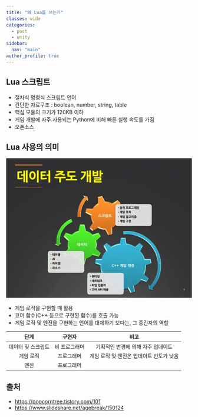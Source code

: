 ```yaml
---
title: "왜 Lua를 쓰는가"
classes: wide
categories: 
  - post
  - unity
sidebar:
  nav: "main"
author_profile: true
---
```

  
## Lua 스크립트
* 절차식 명령식 스크립트 언어
* 간단한 자료구조 : boolean, number, string, table
* 핵심 모듈의 크기가 120KB 이하
* 게임 개발에 자주 사용되는 Python에 비해 빠른 실행 속도를 가짐
* 오픈소스

## Lua 사용의 의미
![post_thumbnail](/assets/images/150124-9-638.jpg)
* 게임 로직을 구현할 때 활용
* 코어 함수(C++ 등으로 구현된 함수)를 호출 가능
* 게임 로직 및 엔진을 구현하는 언어를 대체하기 보다는, 그 중간자의 역할

|단계|구현자|비고|
|:---:|:---:|:---:|
|데이터 및 스크립트| 비 프로그래머|기획적인 변경에 의해 자주 업데이트|
|게임 로직|프로그래머|게임 로직 및 엔진은 업데이트 빈도가 낮음|
|엔진|프로그래머||

## 출처
* <https://popcorntree.tistory.com/101>
* <https://www.slideshare.net/agebreak/150124>
